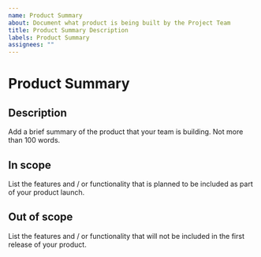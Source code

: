 ```yaml
---
name: Product Summary
about: Document what product is being built by the Project Team
title: Product Summary Description
labels: Product Summary
assignees: ""
---
```


# Product Summary

## Description

Add a brief summary of the product that your team is building. Not more than 100 words.

## In scope

List the features and / or functionality that is planned to be included as part of your product launch.

## Out of scope

List the features and / or functionality that will not be included in the first release of your product.
